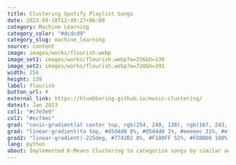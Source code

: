 ```yaml
---
title: Clustering Spotify Playlist Songs
date: 2023-09-10T12:49:27+06:00
category: Machine Learning
category_color: "#dcdcd9"
category_slug: machine_learning
source: content
image: images/works/flourish.webp
image_set1: images/works/flourish.webp?w=256&h=139
image_set2: images/works/flourish.webp?w=720&h=391
width: 256
height: 139
label: flourish
button_url: #
external_link: https://hluebbering.github.io/music-clustering/
dateit: Jan 2023
col1: "#c7e3e9"
col2: "#ecf4ec"
grad: "conic-gradient(at center top, rgb(254, 240, 138), rgb(167, 243, 208), rgb(254, 240, 138))"
grad: "linear-gradient(to top, #d5d4d0 0%, #d5d4d0 1%, #eeeeec 31%, #efeeec 75%, #e9e9e7 100%)"
grad2: "linear-gradient(-225deg, #7742B2 0%, #F180FF 52%, #FD8BD9 100%)"
lang: python
about: Implemented K-Means Clustering to categorize songs by similar audio features from Spotify API data.
---
```


